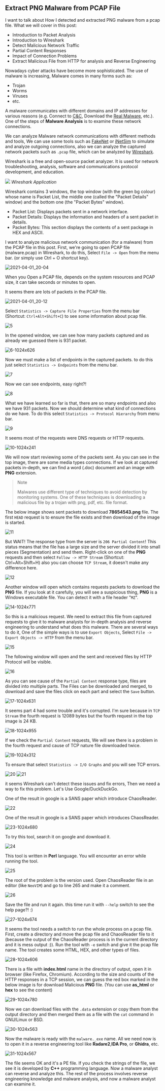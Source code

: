 ## Extract PNG Malware from PCAP File

I want to talk about How I detected and extracted PNG malware from a pcap file.
What we will cover in this post:
- Introduction to Packet Analysis
- Introduction to Wireshark
- Detect Malicious Network Traffic
- Partial Content Responses
- Impact of Connection Problems
- Extract Malicious File from HTTP for analysis and Reverse Engineering

Nowadays cyber attacks have become more sophisticated. The use of malware is increasing, Malware comes in many forms such as:
- Trojan
- Worms
- Viruses
- etc.

A malware communicates with different domains and IP addresses for various reasons (e.g. Connect to [C&C](https://www.trendmicro.com/vinfo/us/security/definition/command-and-control-server), Download the [Real Malware](https://www.f-secure.com/v-descs/trojan-downloader.shtml), etc.). One of the steps of **Malware Analysis** is to examine these network connections.

We can analyze Malware network communications with different methods and tools, We can use some tools such as [FakeNet](https://sourceforge.net/projects/fakenet) or [iNetSim](https://www.inetsim.org) to simulate and analyze outgoing connections, also we can analyze the captured network packets such as `.pcap` file, which can be analyzed by [Wireshark](https://www.wireshark.org).

Wireshark is a free and open-source packet analyzer. It is used for network troubleshooting, analysis, software and communications protocol development, and education.

![](https://user-images.githubusercontent.com/36133745/113446492-1e5f9b80-940d-11eb-9601-103b9a765d13.png)
_Wireshark Application_

Wireshark contains 3 windows, the top window (with the green bg colour) whose name is  Packet List, the middle one (called the "Packet Details" window) and the bottom one (the "Packet Bytes" window).
- Packet List: Displays packets sent in a network interface.
- Packet Details: Displays the information and headers of a sent packet in details.
- Packet Bytes: This section displays the contents of a sent package in HEX and ASCII.

I want to analyze malicious network communication (for a malware) from the PCAP file in this post. First, we're going to open PCAP file (malware.pcap) in Wireshark, to do this, Select `File -> Open` from the menu bar. (or simply use Ctrl + O shortcut key).

![2021-04-01_20-04](https://user-images.githubusercontent.com/36133745/113447819-de4de800-940f-11eb-9746-17df0235c659.png)

When you Open a PCAP file, depends on the system resources and PCAP size, it can take seconds or minutes to open.

It seems there are lots of packets in the PCAP file.

![2021-04-01_20-12](https://user-images.githubusercontent.com/36133745/113448970-15bd9400-9412-11eb-9bc1-c5e6fce9ccca.png)

Select `Statistics -> Capture File Properties` from the menu bar (Shortcut: `Ctrl+Alt+Shift+C`) to see some information about pcap file.

![5](https://user-images.githubusercontent.com/36133745/118025110-b2aa1000-b374-11eb-95a9-8e3cd07d35b3.png)

In the opened window, we can see how many packets captured and as already we guessed there is 931 packet.

![6-1024x626](https://user-images.githubusercontent.com/36133745/118025674-58f61580-b375-11eb-8d1e-8940587c132c.png)

Now we must make a list of endpoints in the captured packets. to do this just select `Statistics -> Endpoints` from the menu bar.

![7](https://user-images.githubusercontent.com/36133745/118026034-a2defb80-b375-11eb-9164-2eebfe3ff4a6.png)

Now we can see endpoints, easy right?!

![8](https://user-images.githubusercontent.com/36133745/118026107-b722f880-b375-11eb-8e4d-9c354b59cf34.png)

What we have learned so far is that, there are so many endpoints and also we have 931 packets. Now we should determine what kind of connections do we have.
To do this select `Statistics -> Protocol Hierarchy` from menu bar.

![9](https://user-images.githubusercontent.com/36133745/118026627-4203f300-b376-11eb-8d3c-90a73b9dcd85.png)

It seems most of the requests were DNS requests or HTTP requests.

![10-1024x241](https://user-images.githubusercontent.com/36133745/118027186-e423db00-b376-11eb-8bff-c347dfd80be1.png)

We will now start reviewing some of the packets sent. As you can see in the top image, there are some media types connections. If we look at captured packets in-depth, we can find a word (.doc) document and an image with **PNG** extension.

> Note
> 
> Malwares use different type of techniques to avoid detection by monitoring systems.
> One of these techniques is downloading a malicious file by a trojan with png, pdf, etc. file format.

The below image shows sent packets to download **78654543.png** file. The first `HEAD` request is to ensure the file exists and then download of the image is started.

![11](https://user-images.githubusercontent.com/36133745/118029171-23532b80-b379-11eb-95b3-c5a404d9ba42.png)


But WAIT! The response type from the server is `206 Partial Content`! This status means that the file has a large size and the server divided it into small pieces (Segmentation) and send them. Right-click on one of the **PNG** requests and then select `Follow -> HTTP Stream` (Shortcut: Ctrl+Alt+Shift+H) also you can choose `TCP Stream`, it doesn't make any difference here.

![12](https://user-images.githubusercontent.com/36133745/118034006-ba6eb200-b37e-11eb-9ffc-429bdb583f7d.png)

Another window will open which contains requests packets to download the **PNG** file.
If you look at it carefully, you will see a suspicious thing, **PNG** is a Windows executable file. You can detect it with a file header "`MZ`".

![14-1024x771](https://user-images.githubusercontent.com/36133745/118034283-0de10000-b37f-11eb-8a10-c556e411dd6d.png)

So this is a malicious request. We need to extract this file from captured requests to give it to malware analysts for in-depth analysis and reverse engineering to understand what does this malware. There are several ways to do it, One of the simple ways is to use `Export Objects`, Select `File -> Export Objects -> HTTP` from the menu bar.

![15](https://user-images.githubusercontent.com/36133745/118100169-62ba6000-b3eb-11eb-9b02-8a709ecbe2df.png)

The following window will open and the sent and received files by HTTP Protocol will be visible.

![16](https://user-images.githubusercontent.com/36133745/118110784-16c1e800-b3f8-11eb-8169-d3c40b917639.png)

As you can see cause of the `Partial Content` response type, files are divided into multiple parts. The Files can be downloaded and merged, to download and save the files click on each part and select the `Save` button.

![17-1024x631](https://user-images.githubusercontent.com/36133745/118111182-9780e400-b3f8-11eb-8fb8-309ba7ce8eab.png)

It seems part 4 had some trouble and it's corrupted. I'm sure because in `TCP Stream` the fourth request is 12089 bytes but the fourth request in the top image is 24 KB.

![18-1024x955](https://user-images.githubusercontent.com/36133745/118115957-dfa30500-b3fe-11eb-8222-a1bd3105ab55.png)

If we check the `Partial Content` requests, We will see there is a problem in the fourth request and cause of TCP nature file downloaded twice.

![19-1024x312](https://user-images.githubusercontent.com/36133745/118116789-f6962700-b3ff-11eb-8a51-a1532b28759f.png)

To ensure that select `Statistics -> I/O Graphs` and you will see TCP errors.

![20](https://user-images.githubusercontent.com/36133745/118117010-45dc5780-b400-11eb-93f0-96dc96f0d400.png)
![21](https://user-images.githubusercontent.com/36133745/118117047-4d036580-b400-11eb-89d2-9cc0fd3ce72a.png)

it seems Wireshark can't detect these issues and fix errors, Then we need a way to fix this problem. Let's Use Google/DuckDuckGo.

One of the result in google is a SANS paper which introduce ChaosReader.

![22](https://user-images.githubusercontent.com/36133745/118117229-95bb1e80-b400-11eb-8589-064361fa8d7a.png)

One of the result in google is a SANS paper which introduces ChaosReader.

![23-1024x680](https://user-images.githubusercontent.com/36133745/118117300-b4211a00-b400-11eb-9321-d9d89f65d5c2.png)

To try this tool, search it on google and download it.

![24](https://user-images.githubusercontent.com/36133745/118117516-fc403c80-b400-11eb-8be8-fd3aef88c933.png)

This tool is written in **Perl** language. You will encounter an error while running the tool.

![25](https://user-images.githubusercontent.com/36133745/118117922-6eb11c80-b401-11eb-8821-6252f672362e.png)

The root of the problem is the version used. Open ChaosReader file in an editor (like `NeoVIM`) and go to line 265 and make it a comment.

![26](https://user-images.githubusercontent.com/36133745/118119068-0bc08500-b403-11eb-976a-ca010ca083f0.png)

Save the file and run it again. this time run it with `--help` switch to see the help page?! :)


![27-1024x674](https://user-images.githubusercontent.com/36133745/118119247-52ae7a80-b403-11eb-96f4-5d6a934990ed.png)

It seems the tool needs a switch to run the whole process on a pcap file. First, create a directory and move the pcap file and ChaosReader file to it (because the output of the ChaosReader process is in the current directory and it is mess output :)). Run the tool with `-e` switch and give it the pcap file name. The tool creates some HTML, HEX, and other types of files.

![28-1024x606](https://user-images.githubusercontent.com/36133745/118119615-e08a6580-b403-11eb-8802-862bd6618476.png)

There is a file with **index.html** name in the directory of output, open it in browser (like Firefox, Chromium). According to the size and counts of the HTTP responses in a TCP session, we can guess the red box marked in the below image is for download Malicious **PNG** file. (You can use **as_html** or **hex** to see the content)

![29-1024x780](https://user-images.githubusercontent.com/36133745/118120351-fea49580-b404-11eb-9b8e-b2e906e3e424.png)

Now we can download files with the `.data` extension or copy them from the output directory and then merged them as a file with the `cat` command in GNU/Linux or BSD.

![30-1024x563](https://user-images.githubusercontent.com/36133745/118120487-39a6c900-b405-11eb-98f2-529f173edf27.png)

Now the malware is ready with the `malware._exe` name. All we need now is to open it in a reverse engineering tool like **Radare2**,**IDA Pro**, or **Ghidra**, etc.

![31-1024x567](https://user-images.githubusercontent.com/36133745/118120624-6ce95800-b405-11eb-9fbe-2e552846060d.png)

The file seems OK and it's a PE file. If you check the strings of the file, we see it is developed by **C++** programming language. Now a malware analyst can reverse and analyze this. The rest of the process involves reverse engineering knowledge and malware analysis, and now a malware analyst can examine it.
